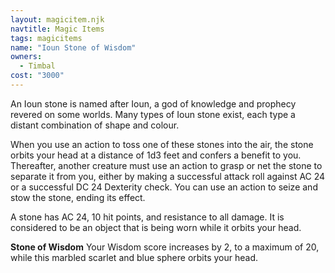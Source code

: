 ```yaml
---
layout: magicitem.njk
navtitle: Magic Items
tags: magicitems
name: "Ioun Stone of Wisdom"
owners:
  - Timbal
cost: "3000"
---
```


An Ioun stone is named after Ioun, a god of knowledge and prophecy revered on some worlds. Many types of Ioun stone exist, each type a distant combination of shape and colour.

When you use an action to toss one of these stones into the air, the stone orbits your head at a distance of 1d3 feet and confers a benefit to you. Thereafter, another creature must use an action to grasp or net the stone to separate it from you, either by making a successful attack roll against AC 24 or a successful DC 24 Dexterity check. You can use an action to seize and stow the stone, ending its effect.

A stone has AC 24, 10 hit points, and resistance to all damage. It is considered to be an object that is being worn while it orbits your head.

**Stone of Wisdom** Your Wisdom score increases by 2, to a maximum of 20, while this marbled scarlet and blue sphere orbits your head.
